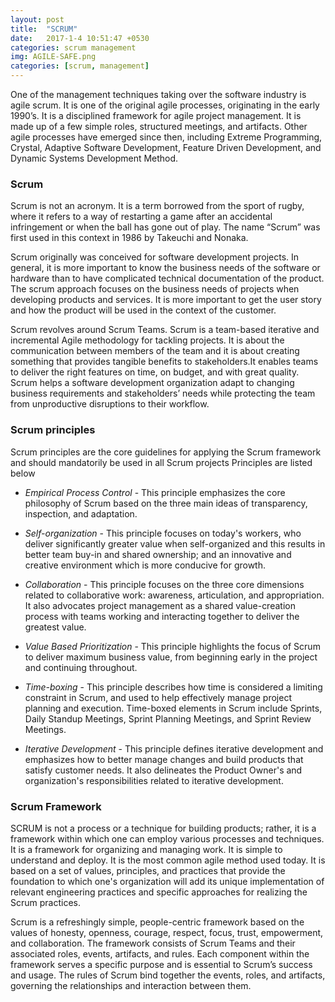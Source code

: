 ```yaml
---
layout: post
title:  "SCRUM"
date:   2017-1-4 10:51:47 +0530
categories: scrum management
img: AGILE-SAFE.png
categories: [scrum, management]
---
```

One of the management techniques taking over the software industry is agile scrum. It is one of the original agile processes, originating in the early 1990’s. It is a disciplined framework for agile project management. It is made up of a few simple roles, structured meetings, and artifacts. Other agile processes have emerged since then, including Extreme Programming, Crystal, Adaptive Software Development, Feature Driven Development, and Dynamic Systems Development Method.

### Scrum

Scrum is not an acronym. It is a term borrowed from the sport of rugby, where it refers to a way of restarting a game after an accidental infringement or when the ball has gone out of play. The name “Scrum” was first used in this context in 1986 by Takeuchi and Nonaka.

Scrum originally was conceived for software development projects. In general, it is more important to know the business needs of the software or hardware than to have complicated technical documentation of the product. The scrum approach focuses on the business needs of projects when developing products and services. It is more important to get the user story and how the product will be used in the context of the customer.  

Scrum revolves around Scrum Teams. Scrum is a team-based iterative and incremental Agile methodology for tackling projects. It is about the communication between members of the team and it is about creating something that provides tangible benefits to stakeholders.It enables teams to deliver the right features on time, on budget, and with great quality. Scrum helps a software development organization adapt to changing business requirements and stakeholders’ needs while protecting the team from unproductive disruptions to their workflow. 

### Scrum principles

Scrum principles are the core guidelines for applying the Scrum framework and should mandatorily be used in all Scrum projects 
Principles are listed below

- *Empirical Process Control* - This principle emphasizes the core philosophy of Scrum based on the three main ideas of transparency, inspection, and adaptation.
    
- *Self-organization* - This principle focuses on today's workers, who deliver significantly greater value when self-organized and this results in better team buy-in and shared ownership; and an innovative and creative environment which is more conducive for growth.

- *Collaboration* - This principle focuses on the three core dimensions related to collaborative work: awareness, articulation, and appropriation. It also advocates project management as a shared value-creation process with teams working and interacting together to deliver the greatest value. 

- *Value Based Prioritization* - This principle highlights the focus of Scrum to deliver maximum business value, from beginning early in the project and continuing throughout. 

- *Time-boxing* - This principle describes how time is considered a limiting constraint in Scrum, and used to help effectively manage project planning and execution. Time-boxed elements in Scrum include Sprints, Daily Standup Meetings, Sprint Planning Meetings, and Sprint Review Meetings. 

- *Iterative Development* - This principle defines iterative development and emphasizes how to better manage changes and build products that satisfy customer needs. It also delineates the Product Owner's and organization's responsibilities related to iterative development. 

### Scrum Framework

SCRUM is not a process or a technique for building products; rather, it is a framework within which one can employ various processes and techniques.  It is a framework for organizing and managing work. It is simple to understand and deploy. It is the most common agile method used today.  It is based on a set of values, principles, and practices that provide the foundation to which one's organization will add its unique implementation of relevant engineering practices and specific approaches for realizing the Scrum practices. 

Scrum is a refreshingly simple, people-centric framework based on the values of honesty, openness, courage, respect, focus, trust, empowerment, and collaboration.   The framework consists of Scrum Teams and their associated roles, events, artifacts, and rules. Each component within the framework serves a specific purpose and is essential to Scrum’s success and usage.    The rules of Scrum bind together the events, roles, and artifacts, governing the relationships and interaction between them. 

